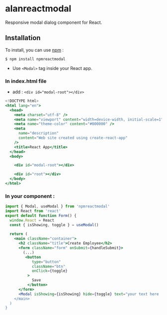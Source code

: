 # alanreactmodal

Responsive modal dialog component for React.

## Installation

To install, you can use [npm](https://npmjs.org/) :

    $ npm install npmreactmodal

  - Use `<Modal>` tag inside your React app.

### In index.html file

  - add : `<div id="modal-root"></div>` 

```jsx
<!DOCTYPE html>
<html lang="en">
  <head>
    <meta charset="utf-8" />
    <meta name="viewport" content="width=device-width, initial-scale=1" />
    <meta name="theme-color" content="#000000" />
    <meta
      name="description"
      content="Web site created using create-react-app"
    />
    <title>React App</title>
  </head>
  <body>

    <div id="modal-root"></div>

    <div id="root"></div>
  </body>
</html>
```

### In your component : 

```jsx
import { Modal, useModal } from 'npmreactmodal'
import React from 'react'
export default function Form() {
  window.React = React
  const { isShowing, toggle } = useModal()
  
  return (
    <main className="container">
      <h2 className="title">Create Employee</h2>
      <form className="form" onSubmit={handleSubmit}>
        (...)
         <button
            type="button"
            className="btn"
            onClick={toggle}
          >
            Save
          </button>
      </form>
      <Modal isShowing={isShowing} hide={toggle} text="your text here !/>
    </main>
  )
}
```
